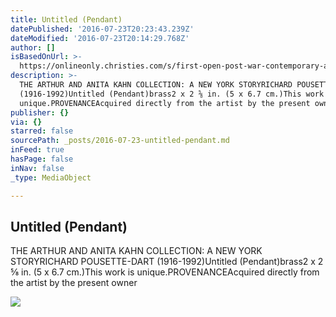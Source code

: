 ```yaml
---
title: Untitled (Pendant)
datePublished: '2016-07-23T20:23:43.239Z'
dateModified: '2016-07-23T20:14:29.768Z'
author: []
isBasedOnUrl: >-
  https://onlineonly.christies.com/s/first-open-post-war-contemporary-art/untitled-pendant-46/30133
description: >-
  THE ARTHUR AND ANITA KAHN COLLECTION: A NEW YORK STORYRICHARD POUSETTE-DART
  (1916-1992)Untitled (Pendant)brass2 x 2 ⅝ in. (5 x 6.7 cm.)This work is
  unique.PROVENANCEAcquired directly from the artist by the present owner
publisher: {}
via: {}
starred: false
sourcePath: _posts/2016-07-23-untitled-pendant.md
inFeed: true
hasPage: false
inNav: false
_type: MediaObject

---
```

<article style=""><h1>Untitled (Pendant)</h1><p>THE ARTHUR AND ANITA KAHN COLLECTION: A NEW YORK STORYRICHARD POUSETTE-DART (1916-1992)Untitled (Pendant)brass2 x 2 ⅝ in. (5 x 6.7 cm.)This work is unique.PROVENANCEAcquired directly from the artist by the present owner</p><img src="https://pccdn.perfectchannel.com/christies/live/images/item/FOPWC13615/6012205/original/NYR_13615_0046.jpg" /></article>